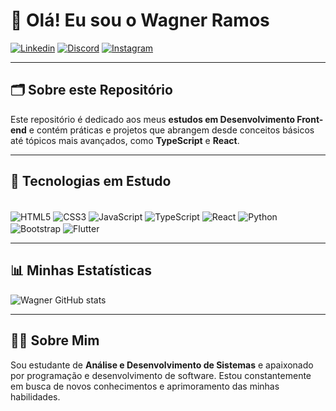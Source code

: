 # 👋 Olá! Eu sou o **Wagner Ramos**  

[![Linkedin](https://img.shields.io/badge/LinkedIn-0077B5?style=for-the-badge&logo=linkedin&logoColor=white)](https://www.linkedin.com/in/wagnercarvalhoramos/) 
[![Discord](https://img.shields.io/badge/Discord-7289DA?style=for-the-badge&logo=discord&logoColor=white)]() 
[![Instagram](https://img.shields.io/badge/Instagram-E4405F?style=for-the-badge&logo=instagram&logoColor=white)]()

---

## 🗂️ Sobre este Repositório  
Este repositório é dedicado aos meus **estudos em Desenvolvimento Front-end** e contém práticas e projetos que abrangem desde conceitos básicos até tópicos mais avançados, como **TypeScript** e **React**.

---

## 🎯 Tecnologias em Estudo  

<div style="display: inline_block"><br>
  <img align="center" alt="HTML5" src="https://img.shields.io/badge/HTML5-E34F26?style=for-the-badge&logo=html5&logoColor=white"/>
  <img align="center" alt="CSS3" src="https://img.shields.io/badge/CSS3-1572B6?style=for-the-badge&logo=css3&logoColor=white"/>
  <img align="center" alt="JavaScript" src="https://img.shields.io/badge/JavaScript-323330?style=for-the-badge&logo=javascript&logoColor=F7DF1E"/>
  <img align="center" alt="TypeScript" src="https://img.shields.io/badge/TypeScript-007ACC?style=for-the-badge&logo=typescript&logoColor=white"/>
  <img align="center" alt="React" src="https://img.shields.io/badge/React-20232A?style=for-the-badge&logo=react&logoColor=61DAFB"/>
  <img align="center" alt="Python" src="https://img.shields.io/badge/Python-14354C?style=for-the-badge&logo=python&logoColor=white"/>
  <img align="center" alt="Bootstrap" src="https://img.shields.io/badge/Bootstrap-563D7C?style=for-the-badge&logo=bootstrap&logoColor=white"/>
  <img align="center" alt="Flutter" src="https://img.shields.io/badge/Flutter-02569B?style=for-the-badge&logo=flutter&logoColor=white"/>
</div>  

---

## 📊 Minhas Estatísticas  

![Wagner GitHub stats](https://github-readme-stats.vercel.app/api?username=wagnerRam&show_icons=true&theme=dracula)  

---

## 🧑‍💻 Sobre Mim  
Sou estudante de **Análise e Desenvolvimento de Sistemas** e apaixonado por programação e desenvolvimento de software. Estou constantemente em busca de novos conhecimentos e aprimoramento das minhas habilidades.
